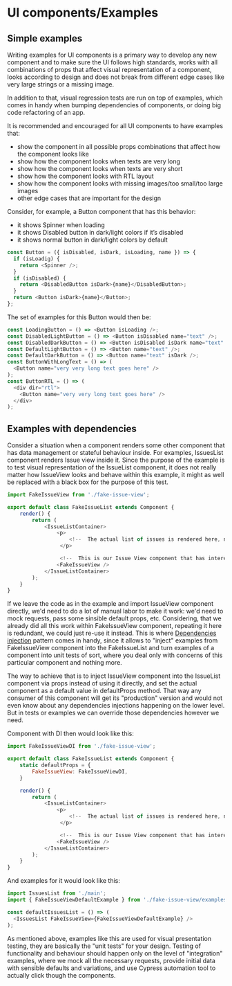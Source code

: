 # UI components/Examples

## Simple examples

Writing examples for UI components is a primary way to develop any new component and to make sure
the UI follows high standards, works with all combinations of props that affect visual
representation of a component, looks according to design and does not break from different edge
cases like very large strings or a missing image.

In addition to that, visual regression tests are run on top of examples, which comes in handy when
bumping dependencies of components, or doing big code refactoring of an app.

It is recommended and encouraged for all UI components to have examples that:

- show the component in all possible props combinations that affect how the component looks like
- show how the component looks when texts are very long
- show how the component looks when texts are very short
- show how the component looks with RTL layout
- show how the component looks with missing images/too small/too large images
- other edge cases that are important for the design

Consider, for example, a Button component that has this behavior:

- it shows Spinner when loading
- it shows Disabled button in dark/light colors if it’s disabled
- it shows normal button in dark/light colors by default

```javascript
const Button = ({ isDisabled, isDark, isLoading, name }) => {
  if (isLoadig) {
    return <Spinner />;
  }
  if (isDisabled) {
    return <DisabledButton isDark>{name}</DisabledButton>;
  }
  return <Button isDark>{name}</Button>;
};
```

The set of examples for this Button would then be:

```javascript
const LoadingButton = () => <Button isLoading />;
const DisabledLightButton = () => <Button isDisabled name="text" />;
const DisabledDarkButton = () => <Button isDisabled isDark name="text" />;
const DefaultLightButton = () => <Button name="text" />;
const DefaultDarkButton = () => <Button name="text" isDark />;
const ButtonWithLongText = () => (
  <Button name="very very long text goes here" />
);
const ButtonRTL = () => (
  <div dir="rtl">
    <Button name="very very long text goes here" />
  </div>
);
```

## Examples with dependencies

Consider a situation when a component renders some other component that has data management or
stateful behaviour inside. For examples, IssuesList component renders Issue view inside it. Since
the purpose of the example is to test visual representation of the IssueList component, it does not
really matter how IssueView looks and behave within this example, it might as well be replaced with
a black box for the purpose of this test.

```javascript
import FakeIssueView from './fake-issue-view';

export default class FakeIssueList extends Component {
    render() {
        return (
            <IssueListContainer>
                <p>
                    <!--  The actual list of issues is rendered here, not important for the example  -->
                 </p>

                 <!--  This is our Issue View component that has interesting stuff going on inside, like state management and fetching of data  -->
                <FakeIssueView />
            </IssueListContainer>
        );
    }
}
```

If we leave the code as in the example and import IssueView component directly, we'd need to do a
lot of manual labor to make it work: we'd need to mock requests, pass some sinsible default props,
etc. Considering, that we already did all this work within FakeIssueView component, repeating it
here is redundant, we could just re-use it instead. This is where
[Dependencies injection](./dependency-injection.md) pattern comes in handy, since it allows to
"inject" examples from FakeIssueView component into the FakeIssueList and turn examples of a
component into unit tests of sort, where you deal only with concerns of this particular component
and nothing more.

The way to achieve that is to inject IssueView component into the IssueList component via props
instead of using it directly, and set the actual component as a default value in defaultProps
method. That way any consumer of this component will get its "production" version and would not even
know about any dependencies injections happening on the lower level. But in tests or examples we can
override those dependencies however we need.

Component with DI then would look like this:

```javascript
import FakeIssueViewDI from './fake-issue-view';

export default class FakeIssueList extends Component {
    static defaultProps = {
        FakeIssueView: FakeIssueViewDI,
    }

    render() {
        return (
            <IssueListContainer>
                <p>
                    <!--  The actual list of issues is rendered here, not important for the example  -->
                 </p>

                 <!--  This is our Issue View component that has interesting stuff going on inside, like state management and fetching of data  -->
                <FakeIssueView />
            </IssueListContainer>
        );
    }
}
```

And examples for it would look like this:

```javascript
import IssuesList from './main';
import { FakeIssueViewDefaultExample } from './fake-issue-view/examples';

const defaultIssuesList = () => (
  <IssuesList FakeIssueView={FakeIssueViewDefaultExample} />
);
```

As mentioned above, examples like this are used for visual presentation testing, they are basically
the "unit tests" for your design. Testing of functionality and behaviour should happen only on the
level of "integration" examples, where we mock all the necessary requests, provide initial data with
sensible defaults and variations, and use Cypress automation tool to actually click though the
components.
